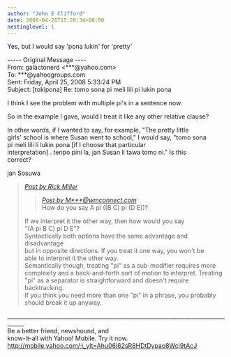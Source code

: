 ```yaml
---
author: "John E Clifford"
date: 2008-04-26T15:28:34+00:00
nestinglevel: 1
---
```

Yes, but I would say 'pona lukin' for 'pretty'  
  
\----- Original Message ----  
From: galactonerd <\*\*\*@yahoo.com>  
To: \*\*\*@yahoogroups.com  
Sent: Friday, April 25, 2008 5:33:24 PM  
Subject: \[tokipona\] Re: tomo sona pi meli lili pi lukin pona  
  
I think I see the problem with multiple pi's in a sentence now.  
  
So in the example I gave, would I treat it like any other relative clause?  
  
In other words, if I wanted to say, for example, "The pretty little  
girls' school is where Susan went to school," I would say, "tomo sona  
pi meli lili li lukin pona \[if I choose that particular  
interpretation\] . tenpo pini la, jan Susan li tawa tomo ni." Is this  
correct?  
  
jan Sosuwa  

> [_Post by Rick Miller_](/OV2hCo5i/tomo-sona-pi-meli-lili-pi-lukin-pona#post10)  
> 
> > [_Post by M\*\*\*@wmconnect.com_](/OV2hCo5i/tomo-sona-pi-meli-lili-pi-lukin-pona#post9)  
> > How do you say A pi ((B C) pi (D E))?  
> > 
> 
> If we interpret it the other way, then how would you say  
> "(A pi B C) pi D E"?  
> Syntactically both options have the same advantage and disadvantage  
> but in opposite directions. If you treat it one way, you won't be  
> able to interpret it the other way.  
> Semantically though, treating "pi" as a sub-modifier requires more  
> complexity and a back-and-forth sort of motion to interpret. Treating  
> "pi" as a separator is straightforward and doesn't require  
> backtracking.  
> If you think you need more than one "pi" in a phrase, you probably  
> should break it up anyway.  
> 

<!--  
  
#ygrp-mkp{  
border:1px solid #d8d8d8;font-family:Arial;margin:14px 0px;padding:0px 14px;}  
#ygrp-mkp hr{  
border:1px solid #d8d8d8;}  
#ygrp-mkp #hd{  
color:#628c2a;font-size:85%;font-weight:bold;line-height:122%;margin:10px 0px;}  
#ygrp-mkp #ads{  
margin-bottom:10px;}  
#ygrp-mkp .ad{  
padding:0 0;}  
#ygrp-mkp .ad a{  
color:#0000ff;text-decoration:none;}  
\-->  
  
<!--  
  
#ygrp-sponsor #ygrp-lc{  
font-family:Arial;}  
#ygrp-sponsor #ygrp-lc #hd{  
margin:10px 0px;font-weight:bold;font-size:78%;line-height:122%;}  
#ygrp-sponsor #ygrp-lc .ad{  
margin-bottom:10px;padding:0 0;}  
\-->  
  
<!--  
  
#ygrp-mlmsg {font-size:13px;font-family:arial, helvetica, clean, sans-serif;}  
#ygrp-mlmsg table {font-size:inherit;font:100%;}  
#ygrp-mlmsg select, input, textarea {font:99% arial, helvetica, clean, sans-serif;}  
#ygrp-mlmsg pre, code {font:115% monospace;}  
#ygrp-mlmsg \* {line-height:1.22em;}  
#ygrp-text{  
font-family:Georgia;  
}  
#ygrp-text p{  
margin:0 0 1em 0;}  
#ygrp-tpmsgs{  
font-family:Arial;  
clear:both;}  
#ygrp-vitnav{  
padding-top:10px;font-family:Verdana;font-size:77%;margin:0;}  
#ygrp-vitnav a{  
padding:0 1px;}  
#ygrp-actbar{  
clear:both;margin:25px 0;white-space:nowrap;color:#666;text-align:right;}  
#ygrp-actbar .left{  
float:left;white-space:nowrap;}  
.bld{font-weight:bold;}  
#ygrp-grft{  
font-family:Verdana;font-size:77%;padding:15px 0;}  
#ygrp-ft{  
font-family:verdana;font-size:77%;border-top:1px solid #666;  
padding:5px 0;  
}  
#ygrp-mlmsg #logo{  
padding-bottom:10px;}  
  
#ygrp-reco {  
margin-bottom:20px;padding:0px;}  
#ygrp-reco #reco-head {  
font-weight:bold;color:#ff7900;}  
  
#reco-grpname{  
font-weight:bold;margin-top:10px;}  
#reco-category{  
font-size:77%;}  
#reco-desc{  
font-size:77%;}  
  
#ygrp-vital{  
background-color:#e0ecee;margin-bottom:20px;padding:2px 0 8px 8px;}  
#ygrp-vital #vithd{  
font-size:77%;font-family:Verdana;font-weight:bold;color:#333;text-transform:uppercase;}  
#ygrp-vital ul{  
padding:0;margin:2px 0;}  
#ygrp-vital ul li{  
list-style-type:none;clear:both;border:1px solid #e0ecee;  
}  
#ygrp-vital ul li .ct{  
font-weight:bold;color:#ff7900;float:right;width:2em;text-align:right;padding-right:.5em;}  
#ygrp-vital ul li .cat{  
font-weight:bold;}  
#ygrp-vital a{  
text-decoration:none;}  
  
#ygrp-vital a:hover{  
text-decoration:underline;}  
  
#ygrp-sponsor #hd{  
color:#999;font-size:77%;}  
#ygrp-sponsor #ov{  
padding:6px 13px;background-color:#e0ecee;margin-bottom:20px;}  
#ygrp-sponsor #ov ul{  
padding:0 0 0 8px;margin:0;}  
#ygrp-sponsor #ov li{  
list-style-type:square;padding:6px 0;font-size:77%;}  
#ygrp-sponsor #ov li a{  
text-decoration:none;font-size:130%;}  
#ygrp-sponsor #nc{  
background-color:#eee;margin-bottom:20px;padding:0 8px;}  
#ygrp-sponsor .ad{  
padding:8px 0;}  
#ygrp-sponsor .ad #hd1{  
font-family:Arial;font-weight:bold;color:#628c2a;font-size:100%;line-height:122%;}  
#ygrp-sponsor .ad a{  
text-decoration:none;}  
#ygrp-sponsor .ad a:hover{  
text-decoration:underline;}  
#ygrp-sponsor .ad p{  
margin:0;}  
o{font-size:0;}  
.MsoNormal{  
margin:0 0 0 0;}  
#ygrp-text tt{  
font-size:120%;}  
blockquote{margin:0 0 0 4px;}  
.replbq{margin:4;}  
\-->  
  
  
  
  
  
  
\_\_\_\_\_\_\_\_\_\_\_\_\_\_\_\_\_\_\_\_\_\_\_\_\_\_\_\_\_\_\_\_\_\_\_\_\_\_\_\_\_\_\_\_\_\_\_\_\_\_\_\_\_\_\_\_\_\_\_\_\_\_\_\_\_\_\_\_\_\_\_\_\_\_\_\_\_\_\_\_\_\_\_\_  
Be a better friend, newshound, and  
know-it-all with Yahoo! Mobile. Try it now. http://mobile.yahoo.com/;\_ylt=Ahu06i62sR8HDtDypao8Wcj9tAcJ